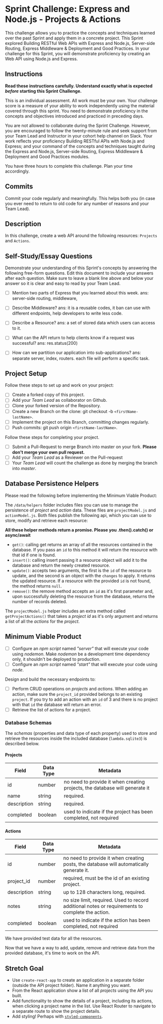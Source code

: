 # Sprint Challenge: Express and Node.js - Projects & Actions

This challenge allows you to practice the concepts and techniques learned over the past Sprint and apply them in a concrete project. This Sprint explored Building RESTful Web APIs with Express and Node.js, Server-side Routing, Express Middleware & Deployment and Good Practices. In your challenge for this Sprint, you will demonstrate proficiency by creating an Web API using Node.js and Express.

## Instructions

**Read these instructions carefully. Understand exactly what is expected _before_ starting this Sprint Challenge.**

This is an individual assessment. All work must be your own. Your challenge score is a measure of your ability to work independently using the material covered through this sprint. You need to demonstrate proficiency in the concepts and objectives introduced and practiced in preceding days.

You are not allowed to collaborate during the Sprint Challenge. However, you are encouraged to follow the twenty-minute rule and seek support from your Team Lead and Instructor in your cohort help channel on Slack. Your work reflects your proficiency Building RESTful APIs with Node.js and Express; and your command of the concepts and techniques taught during the Express and Node.js, Server-side Routing, Express Middleware & Deployment and Good Practices modules.

You have three hours to complete this challenge. Plan your time accordingly.

## Commits

Commit your code regularly and meaningfully. This helps both you (in case you ever need to return to old code for any number of reasons and your Team Lead).

## Description

In this challenge, create a web API around the following resources: `Projects` and `Actions`.

## Self-Study/Essay Questions

Demonstrate your understanding of this Sprint's concepts by answering the following free-form questions. Edit this document to include your answers after each question. Make sure to leave a blank line above and below your answer so it is clear and easy to read by your Team Lead.

-  [ ] Mention two parts of Express that you learned about this week.
       ans: server-side routing, middleware,

-  [ ] Describe Middleware?
       ans: it is a reusable codes, it ban can use with different endpoints, help developers to write less code.

*  [ ] Describe a Resource?
       ans: a set of stored data which users can access to it.

-  [ ] What can the API return to help clients know if a request was successful?
       ans: res.status(200)

*  [ ] How can we partition our application into sub-applications?
       ans: separate server, index, routers. each file will perform a specific task.

## Project Setup

Follow these steps to set up and work on your project:

-  [ ] Create a forked copy of this project.
-  [ ] Add your _Team Lead_ as collaborator on Github.
-  [ ] Clone your forked version of the Repository.
-  [ ] Create a new Branch on the clone: git checkout -b `<firstName-lastName>`.
-  [ ] Implement the project on this Branch, committing changes regularly.
-  [ ] Push commits: git push origin `<firstName-lastName>`.

Follow these steps for completing your project.

-  [ ] Submit a Pull-Request to merge <firstName-lastName> Branch into master on your fork. **Please don't merge your own pull request.**
-  [ ] Add your _Team Lead_ as a Reviewer on the Pull-request
-  [ ] Your _Team Lead_ will count the challenge as done by merging the branch into _master_.

## Database Persistence Helpers

Please read the following before implementing the Minimum Viable Product:

The `/data/helpers` folder includes files you can use to manage the persistence of _project_ and _action_ data. These files are `projectModel.js` and `actionModel.js`. Both files publish the following api, which you can use to store, modify and retrieve each resource:

**All these helper methods return a promise. Please you .then().catch() or async/await**

-  `get()`: calling get returns an array of all the resources contained in the database. If you pass an `id` to this method it will return the resource with that id if one is found.
-  `insert()`: calling insert passing it a resource object will add it to the database and return the newly created resource.
-  `update()`: accepts two arguments, the first is the `id` of the resource to update, and the second is an object with the `changes` to apply. It returns the updated resource. If a resource with the provided `id` is not found, the method returns `null`.
-  `remove()`: the remove method accepts an `id` as it's first parameter and, upon successfully deleting the resource from the database, returns the number of records deleted.

The `projectModel.js` helper includes an extra method called `getProjectActions()` that takes a _project id_ as it's only argument and returns a list of all the _actions_ for the _project_.

## Minimum Viable Product

-  [ ] Configure an _npm script_ named _"server"_ that will execute your code using _nodemon_. Make _nodemon_ be a development time dependency only, it shouldn't be deployed to production.
-  [ ] Configure an _npm script_ named _"start"_ that will execute your code using _node_.

Design and build the necessary endpoints to:

-  [ ] Perform CRUD operations on _projects_ and _actions_. When adding an action, make sure the `project_id` provided belongs to an existing `project`. If you try to add an action with an `id` of 3 and there is no project with that `id` the database will return an error.
-  [ ] Retrieve the list of actions for a project.

### Database Schemas

The _schemas_ (properties and data type of each property) used to store and retrieve the resources inside the included database (`lambda.sqlite3`) is described below.

#### Projects

| Field       | Data Type | Metadata                                                                    |
| ----------- | --------- | --------------------------------------------------------------------------- |
| id          | number    | no need to provide it when creating projects, the database will generate it |
| name        | string    | required.                                                                   |
| description | string    | required.                                                                   |
| completed   | boolean   | used to indicate if the project has been completed, not required            |

#### Actions

| Field       | Data Type | Metadata                                                                                         |
| ----------- | --------- | ------------------------------------------------------------------------------------------------ |
| id          | number    | no need to provide it when creating posts, the database will automatically generate it.          |
| project_id  | number    | required, must be the id of an existing project.                                                 |
| description | string    | up to 128 characters long, required.                                                             |
| notes       | string    | no size limit, required. Used to record additional notes or requirements to complete the action. |
| completed   | boolean   | used to indicate if the action has been completed, not required                                  |

We have provided test data for all the resources.

Now that we have a way to add, update, remove and retrieve data from the provided database, it's time to work on the API.

## Stretch Goal

-  Use `create-react-app` to create an application in a separate folder (outside the API project folder). Name it anything you want.
-  From the React application show a list of all _projects_ using the API you built.
-  Add functionality to show the details of a project, including its actions, when clicking a project name in the list. Use React Router to navigate to a separate route to show the project details.
-  Add styling! Perhaps with [`styled-components`](https://www.styled-components.com/).
